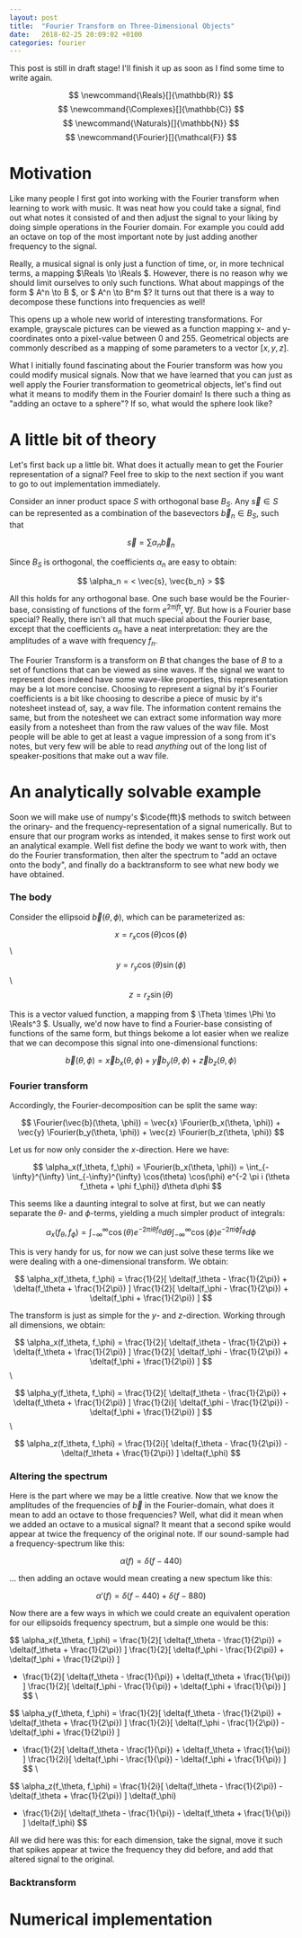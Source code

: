 ```yaml
---
layout: post
title:  "Fourier Transform on Three-Dimensional Objects"
date:   2018-02-25 20:09:02 +0100
categories: fourier
---
```


This post is still in draft stage! I'll finish it up as soon as I find some time to write again.

$$ \newcommand{\Reals}[]{\mathbb{R}} $$
$$ \newcommand{\Complexes}[]{\mathbb{C}} $$
$$ \newcommand{\Naturals}[]{\mathbb{N}} $$
$$ \newcommand{\Fourier}[]{\mathcal{F}} $$
$$ \newcommand{\code}[1]{\verb ! #1 !} $$
$$ \newcommand{\times}{\cdot} $$

# Motivation

Like many people I first got into working with the Fourier transform when learning to work with music. It was neat how you could take a signal, find out what notes it consisted of and then adjust the signal to your liking by doing simple operations in the Fourier domain. For example you could add an octave on top of the most important note by just adding another frequency to the signal.

Really, a musical signal is only just a function of time, or, in more technical terms, a mapping $\Reals \to \Reals $. However, there is no reason why we should limit ourselves to only such functions. What about mappings of the form $ A^n \to B $, or $ A^n \to B^m $? It turns out that there is a way to decompose these functions into frequencies as well!

This opens up a whole new world of interesting transformations. For example, grayscale pictures can be viewed as a function mapping x- and y-coordinates onto a pixel-value between 0 and 255. Geometrical objects are commonly described as a mapping of some parameters to a vector $[x, y, z]$. 

What I initially found fascinating about the Fourier transform was how you could modify musical signals. Now that we have learned that you can just as well apply the Fourier transformation to geometrical objects, let's find out what it means to modify them in the Fourier domain! Is there such a thing as "adding an octave to a sphere"? If so, what would the sphere look like?


# A little bit of theory

Let's first back up a little bit. What does it actually mean to get the Fourier representation of a signal? Feel free to skip to the next section if you want to go to out implementation immediately.

Consider an inner product space $S$ with orthogonal base $B_S$. Any $\vec{s} \in S$ can be represented as a combination of the basevectors $\vec{b}_n \in B_S$, such that

$$\vec{s} = \sum \alpha_n \vec{b}_n $$

Since $B_S$ is orthogonal, the coefficients $\alpha_n$ are easy to obtain:

$$ \alpha_n = < \vec{s}, \vec{b_n} > $$

All this holds for any orthogonal base. One such base would be the Fourier-base, consisting of functions of the form $e^{2 \pi i f t}, \forall f$. But how is a Fourier base special? Really, there isn't all that much special about the Fourier base, except that the coefficients $\alpha_n$ have a neat interpretation: they are the amplitudes of a wave with frequency $f_n$.

The Fourier Transform is a transform on $B$ that changes the base of $B$ to a set of functions that can be viewed as sine waves. If the signal we want to represent does indeed have some wave-like properties, this representation may be a lot more concise. Choosing to represent a signal by it's Fourier coefficients is a bit like choosing to describe a piece of music by it's notesheet instead of, say, a wav file. The information content remains the same, but from the notesheet we can extract some information way more easily from a notesheet than from the raw values of the wav file. Most people will be able to get at least a vague impression of a song from it's notes, but very few will be able to read *anything* out of the long list of speaker-positions that make out a wav file.


# An analytically solvable example

Soon we will make use of numpy's $\code{fft}$ methods to switch between the orinary- and the frequency-representation of a signal numerically. But to ensure that our program works as intended, it makes sense to first work out an analytical example. Well fist define the body we want to work with, then do the Fourier transformation, then alter the spectrum to "add an octave onto the body", and finally do a backtransform to see what new body we have obtained. 

### The body

Consider the ellipsoid $\vec{b}(\theta, \phi)$, which can be parameterized as:

$$ x = r_x \cos(\theta) \cos(\phi) $$ \\
$$ y = r_y \cos(\theta) \sin(\phi) $$ \\
$$ z = r_z \sin(\theta)  $$ 

This is a vector valued function, a mapping from $ \Theta \times \Phi \to \Reals^3 $. Usually, we'd now have to find a Fourier-base consisting of functions of the same form, but things bekome a lot easier when we realize that we can decompose this signal into one-dimensional functions: 

$$\vec{b}(\theta, \phi) = \vec{x} b_x(\theta, \phi) + \vec{y} b_y(\theta, \phi) + \vec{z} b_z(\theta, \phi) $$

### Fourier transform

Accordingly, the Fourier-decomposition can be split the same way:

$$ \Fourier(\vec{b}(\theta, \phi)) = \vec{x} \Fourier(b_x(\theta, \phi)) + \vec{y} \Fourier(b_y(\theta, \phi)) + \vec{z} \Fourier(b_z(\theta, \phi)) $$

Let us for now only consider the $x$-direction. Here we have: 

$$ \alpha_x(f_\theta, f_\phi) = \Fourier(b_x(\theta, \phi)) = \int_{-\infty}^{\infty} \int_{-\infty}^{\infty} \cos(\theta) \cos(\phi) e^{-2 \pi i (\theta f_\theta + \phi f_\phi)} d\theta d\phi $$

This seems like a daunting integral to solve at first, but we can neatly separate the $\theta$- and $\phi$-terms, yielding a much simpler product of integrals: 

$$  \alpha_x(f_\theta, f_\phi) = \int_{-\infty}^{\infty} \cos(\theta) e^{-2 \pi i \theta f_\theta} d\theta   \int_{-\infty}^{\infty} \cos(\phi) e^{-2 \pi i \phi f_\phi} d\phi  $$ 

This is very handy for us, for now we can just solve these terms like we were dealing with a one-dimensional transform. We obtain:

 $$ \alpha_x(f_\theta, f_\phi) = \frac{1}{2}[ \delta(f_\theta - \frac{1}{2\pi}) + \delta(f_\theta + \frac{1}{2\pi}) ] \frac{1}{2}[ \delta(f_\phi - \frac{1}{2\pi}) + \delta(f_\phi + \frac{1}{2\pi}) ]  $$

 The transform is just as simple for the $y$- and $z$-direction. Working through all dimensions, we obtain: 

 $$ \alpha_x(f_\theta, f_\phi) = 
\frac{1}{2}[ \delta(f_\theta - \frac{1}{2\pi}) + \delta(f_\theta + \frac{1}{2\pi}) ] \frac{1}{2}[ \delta(f_\phi - \frac{1}{2\pi}) + \delta(f_\phi + \frac{1}{2\pi}) ]  $$ \\

$$ \alpha_y(f_\theta, f_\phi) = 
\frac{1}{2}[ \delta(f_\theta - \frac{1}{2\pi}) + \delta(f_\theta + \frac{1}{2\pi}) ] \frac{1}{2i}[ \delta(f_\phi - \frac{1}{2\pi}) - \delta(f_\phi + \frac{1}{2\pi}) ]  $$ \\

$$ \alpha_z(f_\theta, f_\phi) = 
\frac{1}{2i}[ \delta(f_\theta - \frac{1}{2\pi}) - \delta(f_\theta + \frac{1}{2\pi}) ] \delta(f_\phi) $$ 


### Altering the spectrum 

Here is the part where we may be a little creative. Now that we know the amplitudes of the frequencies of $\vec{b}$ in the Fourier-domain, what does it mean to add an octave to those frequencies? Well, what did it mean when we added an octave to a musical signal? It meant that a second spike would appear at twice the frequency of the original note. If our sound-sample had a frequency-spectrum like this: 

$$ \alpha(f) = \delta(f - 440) $$

... then adding an octave would mean creating a new spectum like this: 

$$ \alpha'(f) = \delta(f - 440)  + \delta(f - 880) $$

Now there are a few ways in which we could create an equivalent operation for our ellipsoids frequency spectrum, but a simple one would be this: 

$$ \alpha_x(f_\theta, f_\phi) = 
\frac{1}{2}[ \delta(f_\theta - \frac{1}{2\pi}) + \delta(f_\theta + \frac{1}{2\pi}) ] \frac{1}{2}[ \delta(f_\phi - \frac{1}{2\pi}) + \delta(f_\phi + \frac{1}{2\pi}) ] 
+  \frac{1}{2}[ \delta(f_\theta - \frac{1}{\pi}) + \delta(f_\theta + \frac{1}{\pi}) ] \frac{1}{2}[ \delta(f_\phi - \frac{1}{\pi}) + \delta(f_\phi + \frac{1}{\pi}) ] $$ \\

$$ \alpha_y(f_\theta, f_\phi) = 
\frac{1}{2}[ \delta(f_\theta - \frac{1}{2\pi}) + \delta(f_\theta + \frac{1}{2\pi}) ] \frac{1}{2i}[ \delta(f_\phi - \frac{1}{2\pi}) - \delta(f_\phi + \frac{1}{2\pi}) ] 
+  \frac{1}{2}[ \delta(f_\theta - \frac{1}{\pi}) + \delta(f_\theta + \frac{1}{\pi}) ] \frac{1}{2i}[ \delta(f_\phi - \frac{1}{\pi}) - \delta(f_\phi + \frac{1}{\pi}) ] $$ \\

$$ \alpha_z(f_\theta, f_\phi) = 
\frac{1}{2i}[ \delta(f_\theta - \frac{1}{2\pi}) - \delta(f_\theta + \frac{1}{2\pi}) ] \delta(f_\phi)
+  \frac{1}{2i}[ \delta(f_\theta - \frac{1}{\pi}) - \delta(f_\theta + \frac{1}{\pi}) ] \delta(f_\phi) $$ 

All we did here was this: for each dimension, take the signal, move it such that spikes appear at twice the frequency they did before, and add that altered signal to the original. 


### Backtransform 

# Numerical implementation

